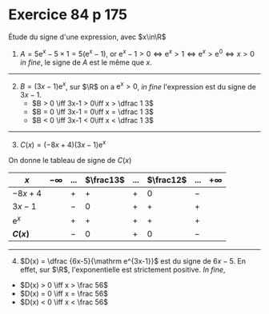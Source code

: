 # Exercice 84 p 175

Étude du signe d'une expression, avec $x\in\R$

1. $A = 5\mathrm e^x - 5×1 = 5(\mathrm e^x -1)$,
or $\mathrm e^x -1 > 0 \iff \mathrm e^x > 1\iff \mathrm e^x > \mathrm e^0 \iff x>0$
*in fine*, le signe de $A$ est le même que $x$.

---

2. $B = (3x-1)\mathrm e^x$, sur $\R$ on a $\mathrm e^x>0$, *in fine* l'expression est du signe de $3x-1$.
   * $B > 0 \iff 3x-1 > 0\iff x > \dfrac 1 3$
   * $B = 0 \iff 3x-1 = 0\iff x = \dfrac 1 3$
   * $B < 0 \iff 3x-1 < 0\iff x < \dfrac 1 3$

---

3. $C(x) = (-8x+4)(3x-1)\mathrm e^x$

On donne le tableau de signe de $C(x)$

|**$x$**|$-\infty$|...|$\frac13$|...|$\frac12$|...|$+\infty$|
|---|---|---|---|---|---|---|---|
|$-8x+4$| |$+$|$+$|$+$|$0$|$-$| |
|$3x-1$| |$-$|$0$|$+$|$+$|$+$| |
|$\mathrm e^x$| |$+$|$+$|$+$|$+$|$+$| |
|**$C(x)$**| |$-$|$0$|$+$|$0$|$-$| |

---

4. $D(x) = \dfrac {6x-5}{\mathrm e^{3x-1}}$ est du signe de $6x-5$. En effet, sur $\R$, l'exponentielle est strictement positive. *In fine*, 
* $D(x) > 0 \iff x > \frac 56$
* $D(x) = 0 \iff x = \frac 56$
* $D(x) < 0 \iff x < \frac 56$

